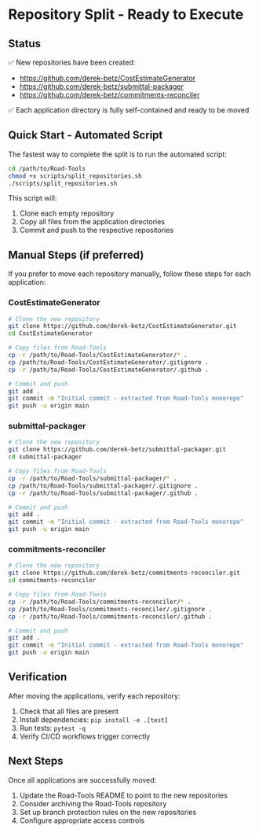 # Repository Split - Ready to Execute

## Status

✅ New repositories have been created:
- https://github.com/derek-betz/CostEstimateGenerator
- https://github.com/derek-betz/submittal-packager
- https://github.com/derek-betz/commitments-reconciler

✅ Each application directory is fully self-contained and ready to be moved

## Quick Start - Automated Script

The fastest way to complete the split is to run the automated script:

```bash
cd /path/to/Road-Tools
chmod +x scripts/split_repositories.sh
./scripts/split_repositories.sh
```

This script will:
1. Clone each empty repository
2. Copy all files from the application directories
3. Commit and push to the respective repositories

## Manual Steps (if preferred)

If you prefer to move each repository manually, follow these steps for each application:

### CostEstimateGenerator

```bash
# Clone the new repository
git clone https://github.com/derek-betz/CostEstimateGenerator.git
cd CostEstimateGenerator

# Copy files from Road-Tools
cp -r /path/to/Road-Tools/CostEstimateGenerator/* .
cp /path/to/Road-Tools/CostEstimateGenerator/.gitignore .
cp -r /path/to/Road-Tools/CostEstimateGenerator/.github .

# Commit and push
git add .
git commit -m "Initial commit - extracted from Road-Tools monorepo"
git push -u origin main
```

### submittal-packager

```bash
# Clone the new repository
git clone https://github.com/derek-betz/submittal-packager.git
cd submittal-packager

# Copy files from Road-Tools
cp -r /path/to/Road-Tools/submittal-packager/* .
cp /path/to/Road-Tools/submittal-packager/.gitignore .
cp -r /path/to/Road-Tools/submittal-packager/.github .

# Commit and push
git add .
git commit -m "Initial commit - extracted from Road-Tools monorepo"
git push -u origin main
```

### commitments-reconciler

```bash
# Clone the new repository
git clone https://github.com/derek-betz/commitments-reconciler.git
cd commitments-reconciler

# Copy files from Road-Tools
cp -r /path/to/Road-Tools/commitments-reconciler/* .
cp /path/to/Road-Tools/commitments-reconciler/.gitignore .
cp -r /path/to/Road-Tools/commitments-reconciler/.github .

# Commit and push
git add .
git commit -m "Initial commit - extracted from Road-Tools monorepo"
git push -u origin main
```

## Verification

After moving the applications, verify each repository:

1. Check that all files are present
2. Install dependencies: `pip install -e .[test]`
3. Run tests: `pytest -q`
4. Verify CI/CD workflows trigger correctly

## Next Steps

Once all applications are successfully moved:

1. Update the Road-Tools README to point to the new repositories
2. Consider archiving the Road-Tools repository
3. Set up branch protection rules on the new repositories
4. Configure appropriate access controls
